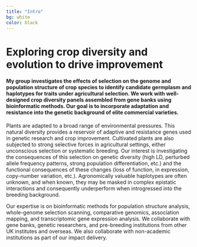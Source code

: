 ```yaml
---
title: "Intro"
bg: white
color: black
---
```


# Exploring crop diversity and evolution to drive improvement

#### My group investigates the effects of selection on the genome and population structure of crop species to identify candidate germplasm and haplotypes for traits under agricultural selection. We work with well-designed crop diversity panels assembled from gene banks using bioinformatic methods. Our goal is to incorporate adaptation and resistance into the genetic background of elite commercial varieties.

Plants are adapted to a broad range of environmental pressures. This natural diversity provides a reservoir of adaptive and resistance genes used in genetic research and crop improvement. Cultivated plants are also subjected to strong selective forces in agricultural settings, either unconscious selection or systematic breeding. Our interest is investigating the consequences of this selection on genetic diversity (high LD, perturbed allele frequency patterns, strong population differentiation, etc.) and the functional consequences of these changes (loss of function, in expression, copy-number variation, etc.). Agronomically valuable haplotypes are often unknown, and when known, they may be masked in complex epistatic interactions and consequently underperform when introgressed into the breeding background.

Our expertise is on bioinformatic methods for population structure analysis, whole-genome selection scanning, comparative genomics, association mapping, and transcriptomic gene expression analysis. We collaborate with gene banks, genetic researchers, and pre-breeding institutions from other UK institutes and overseas. We also collaborate with non-academic institutions as part of our impact delivery. 
